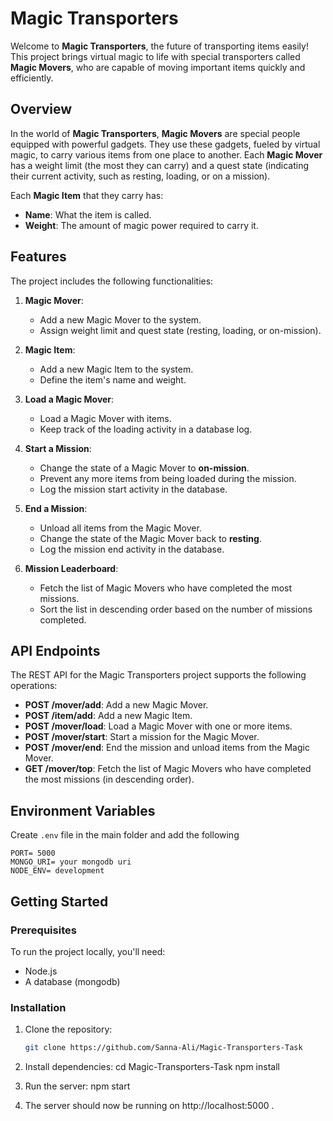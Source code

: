 # Magic Transporters

Welcome to **Magic Transporters**, the future of transporting items easily! This project brings virtual magic to life with special transporters called **Magic Movers**, who are capable of moving important items quickly and efficiently.

## Overview

In the world of **Magic Transporters**, **Magic Movers** are special people equipped with powerful gadgets. They use these gadgets, fueled by virtual magic, to carry various items from one place to another. Each **Magic Mover** has a weight limit (the most they can carry) and a quest state (indicating their current activity, such as resting, loading, or on a mission).

Each **Magic Item** that they carry has:

- **Name**: What the item is called.
- **Weight**: The amount of magic power required to carry it.

## Features

The project includes the following functionalities:

1. **Magic Mover**:

   - Add a new Magic Mover to the system.
   - Assign weight limit and quest state (resting, loading, or on-mission).

2. **Magic Item**:

   - Add a new Magic Item to the system.
   - Define the item's name and weight.

3. **Load a Magic Mover**:

   - Load a Magic Mover with items.
   - Keep track of the loading activity in a database log.

4. **Start a Mission**:

   - Change the state of a Magic Mover to **on-mission**.
   - Prevent any more items from being loaded during the mission.
   - Log the mission start activity in the database.

5. **End a Mission**:

   - Unload all items from the Magic Mover.
   - Change the state of the Magic Mover back to **resting**.
   - Log the mission end activity in the database.

6. **Mission Leaderboard**:
   - Fetch the list of Magic Movers who have completed the most missions.
   - Sort the list in descending order based on the number of missions completed.

## API Endpoints

The REST API for the Magic Transporters project supports the following operations:

- **POST /mover/add**: Add a new Magic Mover.
- **POST /item/add**: Add a new Magic Item.
- **POST /mover/load**: Load a Magic Mover with one or more items.
- **POST /mover/start**: Start a mission for the Magic Mover.
- **POST /mover/end**: End the mission and unload items from the Magic Mover.
- **GET /mover/top**: Fetch the list of Magic Movers who have completed the most missions (in descending order).

## Environment Variables

Create `.env` file in the main folder and add the following

```
PORT= 5000
MONGO_URI= your mongodb uri
NODE_ENV= development

```

## Getting Started

### Prerequisites

To run the project locally, you'll need:

- Node.js
- A database (mongodb)

### Installation

1. Clone the repository:

   ```bash
   git clone https://github.com/Sanna-Ali/Magic-Transporters-Task

   ```

2. Install dependencies:
   cd Magic-Transporters-Task
   npm install

3. Run the server:
   npm start

4. The server should now be running on http://localhost:5000 .
